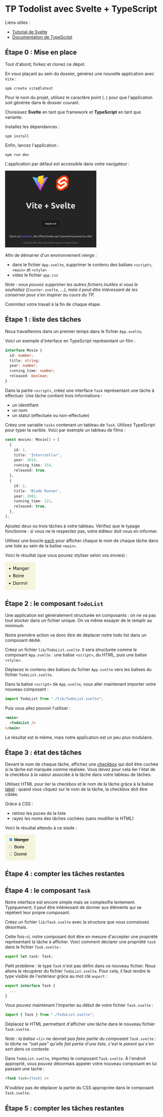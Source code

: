# TP Todolist avec Svelte + TypeScript

Liens utiles :

- [Tutorial de Svelte](https://svelte.dev/tutorial/basics)
- [Documentation de TypeScript](https://www.typescriptlang.org/docs/handbook/2/everyday-types.html)

## Étape 0 : Mise en place

Tout d'abord, forkez et clonez ce dépot.

En vous plaçant au sein du dossier, générez une nouvelle application avec `Vite` :

```
npm create vite@latest
```

Pour le nom du projet, utilisez le caractère point (`.`) pour que l'application soit générée dans le dossier courant.

Choisissez **Svelte** en tant que framework et **TypeScript** en tant que variante.

Installez les dépendances :

```
npm install
```

Enfin, lancez l'application :

```
npm run dev
```

L'application par défaut est accessible dans votre navigateur :

<img src="doc/init.png" width="300px">

Afin de démarrer d'un environnement vierge :

- dans le fichier `App.svelte`, supprimer le contenu des balises `<script>`, `<main>` et `<style>`
- videz le fichier `app.css`

_Note : vous pouvez supprimer les autres fichiers inutiles si vous le souhaitez (`Counter.svelte`, ...), mais il peut-être intéressant de les conserver pour s'en inspirer au cours du TP._

Commitez votre travail à la fin de chaque étape.

## Étape 1 : liste des tâches

Nous travaillerons dans un premier temps dans le fichier `App.svelte`.

Voici un exemple d'interface en TypeScript représentant un film :

```ts
interface Movie {
  id: number;
  title: string;
  year: number;
  running_time: number;
  released: boolean;
}
```

Dans la partie `<script>`, créez une interface `Task` représentant une tâche à effectuer. Une tâche contient trois informations :

- un identifiant
- un nom
- un statut (effectuée ou non-effectuée)

Créez une variable `tasks` contenant un tableau de `Task`. Utilisez TypeScript pour typer la varible. Voici par exemple un tableau de films :

```ts
const movies: Movie[] = [
  {
    id: 1,
    title: 'Interstellar',
    year: 2014,
    running_time: 154,
    released: true,
  },
  {
    id: 2,
    title: 'Blade Runner',
    year: 1982,
    running_time: 121,
    released: true,
  },
];
```

Ajoutez deux ou trois tâches à votre tableau. Vérifiez que le typage fonctionne : si vous ne le respectez pas, votre éditeur doit vous en informer.

Utilisez une boucle [each](https://svelte.dev/tutorial/each-blocks) pour afficher chaque le nom de chaque tâche dans une liste au sein de la balise `<main>`.

Voici le résultat (que vous pouvez styliser selon vos envies) :

<img src="doc/list.png" width="100">

## Étape 2 : le composant `TodoList`

Une application est généralement structurée en composants : on ne va pas tout stocker dans un fichier unique. On va même essayer de le remplir au minimum.

Notre première action va donc être de déplacer notre todo list dans un composant dédié.

Créez un fichier `lib/TodoList.svelte`. Il sera structurée comme le composant `App.svelte` : une balise `<script>`, du HTML, puis une balise `<style>`.

Déplacez le contenu des balises du fichier `App.svelte` vers les balises du fichier `TodoList.svelte`.

Dans la balise `<script>` de `App.svelte`, vous aller maintenant importer votre nouveau composant :

```ts
import TodoList from "./lib/TodoList.svelte";
```

Puis vous allez pouvoir l'utiliser :

```html
<main>
  <TodoList />
</main>
```

Le résultat est le même, mais notre application est un peu plus modulaire.

## Étape 3 : état des tâches

Devant le nom de chaque tâche, affichez une [checkbox](https://svelte.dev/tutorial/checkbox-inputs) qui doit être cochée si la tâche est marquée comme réalisée. Vous devez pour cela lier l'état de la checkbox à la valeur associée à la tâche dans votre tableau de tâches.

Utilisez HTML pour lier la checkbox et le nom de la tâche grâce à la balise [label](https://developer.mozilla.org/fr/docs/Web/HTML/Element/Label) : quand vous cliquez sur le nom de la tâche, la checkbox doit être ciblée.

Grâce à CSS :
- retirez les puces de la liste
- rayez les noms des tâches cochées (sans modifier le HTML)

Voici le résultat attendu à ce stade :

<img src="doc/checkbox.png" width="100">

## Étape 4 : compter les tâches restantes





















## Étape 4 : le composant `Task`

Notre interface est encore simple mais se complexifie lentement. Typiquement, il peut être intéressant de donner aux éléments qui se répètent leur propre composant.

Créez un fichier `lib/Task.svelte` avec la structure que vous connaissez désormais.

Cette fois-ci, notre composant doit être en mesure d'accepter une propriété représentant la tâche à afficher. Voici comment déclarer une propriété `task` dans le fichier `Task.svelte` :

```ts
export let task: Task;
```

Petit problème : le type `Task` n'est pas défini dans ce nouveau fichier. Nous allons le récupérer du fichier `TodoList.svelte`. Pour cela, il faut rendre le type visible de l'extérieur grâce au mot clé `export` :

```ts
export interface Task {
  ...
}
```

Vous pouvez maintenant l'importer au début de votre fichier `Task.svelte` :

```ts
import { Task } from "./TodoList.svelte";
```

Déplacez le HTML permettant d'afficher une tâche dans le nouveau fichier `Task.svelte`.

*Note : la balise `<li>` ne devrait pas faire partie du composant `Task.svelte` : la tâche ne "sait pas" qu'elle fait partie d'une liste, c'est le parent qui s'en sert dans ce contexte.*

Dans `TodoList.svelte`, importez le composant `Task.svelte`. À l'endroit approprié, vous pouvez désormais appeler votre nouveau composant en lui passant une tache :

```html
<Task task={task} />
```

N'oubliez pas de déplacer la partie du CSS appropriée dans le composant `Task.svelte`.

## Étape 5 : compter les tâches restantes

